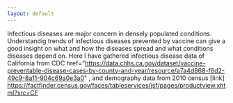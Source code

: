 ```yaml
---
layout: default
---
```

Infectious diseases are major concern in densely populated conditions. 
Understandig trends of infectious diseases prevented by vaccine can give a good insight on what and how the diseases spread and what conditions diseases depend on. 
Here I have gathered infectious disease data of California from CDC <l><a> href="https://data.chhs.ca.gov/dataset/vaccine-preventable-disease-cases-by-county-and-year/resource/a7a4d868-f6d2-49c9-8a11-904c69a0e3a0" </a></l>,
and demography data from 2010 census [link] https://factfinder.census.gov/faces/tableservices/jsf/pages/productview.xhtml?src=CF
